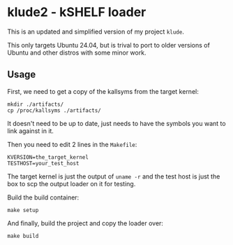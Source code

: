 # klude2 - kSHELF loader

This is an updated and simplified version of my project `klude`.

This only targets Ubuntu 24.04, but is trival to port to older versions of
Ubuntu and other distros with some minor work.

## Usage

First, we need to get a copy of the kallsyms from the target kernel:
```
mkdir ./artifacts/
cp /proc/kallsyms ./artifacts/
```

It doesn't need to be up to date, just needs to have the symbols you want to
link against in it.

Then you need to edit 2 lines in the `Makefile`:
```
KVERSION=the_target_kernel
TESTHOST=your_test_host
```

The target kernel is just the output of `uname -r` and the test host is just the
box to scp the output loader on it for testing.

Build the build container:
```
make setup
```

And finally, build the project and copy the loader over:
```
make build
```

